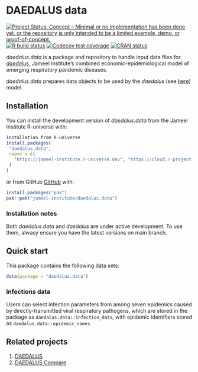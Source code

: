 
<!-- README.md is generated from README.Rmd. Please edit that file -->

# DAEDALUS data

<!-- badges: start -->

[![Project Status: Concept – Minimal or no implementation has been done
yet, or the repository is only intended to be a limited example, demo,
or
proof-of-concept.](https://www.repostatus.org/badges/latest/concept.svg)](https://www.repostatus.org/#concept)
[![R build
status](https://github.com/jameel-institute/daedalus.data/workflows/R-CMD-check/badge.svg)](https://github.com/jameel-institute/daedalus.data/actions/workflows/R-CMD-check.yaml)
[![Codecov test
coverage](https://codecov.io/gh/jameel-institute/daedalus.data/branch/main/graph/badge.svg)](https://app.codecov.io/gh/jameel-institute/daedalus.data?branch=main)
[![CRAN
status](https://www.r-pkg.org/badges/version/daedalus.data)](https://CRAN.R-project.org/package=daedalus.data)
<!-- badges: end -->

*daedalus.data* is a package and repository to handle input data files
for [*daedalus*](https://jameel-institute.github.io/daedalus/), Jameel
Institute’s combined economic-epidemiological model of emerging
respiratory pandemic diseases.

*daedalus.data* prepares data objects to be used by the *daedalus* (see
[here](https://github.com/jameel-institute/daedalus)) model.

## Installation

You can install the development version of *daedalus.data* from the
Jameel Institute R-universe with:

``` r
installation from R-universe
install.packages(
 "daedalus.data",
 repos = c(
   "https://jameel-institute.r-universe.dev", "https://cloud.r-project.org"
 )
)
```

or from GitHub [GitHub](https://github.com/) with:

``` r
install.packages("pak")
pak::pak("jameel-institute/daedalus.data")
```

### Installation notes

Both *daedalus.data* and *daedalus* are under active development. To use
them, alwasy ensure you have the latest versions on main branch.

## Quick start

This package contains the following data sets:

``` r
data(package = "daedalus.data")
```

### Infections data

Users can select infection parameters from among seven epidemics caused
by directly-transmitted viral respiratory pathogens, which are stored in
the package as `daedalus.data::infection_data`, with epidemic
identifiers stored as `daedalus.data::epidemic_names`.

## Related projects

1.  [DAEDALUS](https://jameel-institute.github.io/daedalus/)
2.  [DAEDALUS
    Compare](https://github.com/jameel-institute/daedalus.compare)

